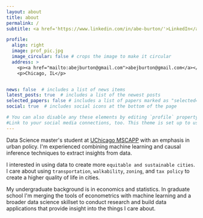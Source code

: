 ```yaml
---
layout: about
title: about
permalink: /
subtitle: <a href='https://www.linkedin.com/in/abe-burton/'>LinkedIn</a> | <a href='https://github.com/abejburton'>GitHub</a>

profile:
  align: right
  image: prof_pic.jpg
  image_circular: false # crops the image to make it circular
  address: >
    <p><a href="mailto:abejburton@gmail.com">abejburton@gmail.com</a></p>
    <p>Chicago, IL</p>


news: false  # includes a list of news items
latest_posts: true  # includes a list of the newest posts
selected_papers: false # includes a list of papers marked as "selected={true}"
social: true  # includes social icons at the bottom of the page

# You can also disable any these elements by editing `profile` property of the YAML header of your `_pages/about.md`. Edit `_bibliography/papers.bib` and Jekyll will render your [publications page](/al-folio/publications/) automatically.
#Link to your social media connections, too. This theme is set up to use [Font Awesome icons](http://fortawesome.github.io/Font-Awesome/) and [Academicons](https://jpswalsh.github.io/academicons/), like the ones below. Add your Facebook, Twitter, LinkedIn, Google Scholar, or just disable all of them.
---
```



Data Science master's student at [UChicago MSCAPP](https://harris.uchicago.edu/academics/degrees/ms-computational-analysis-public-policy-mscapp) with an emphasis in urban policy. I'm experienced combining machine learning and causal inference techniques to extract insights from data.

I interested in using data to create more `equitable and sustainable cities`. I care about using `transportation`, `walkability`, `zoning`, and `tax policy` to create a higher quality of life in cities.

My undergraduate background is in economics and statistics. In graduate school I'm merging the tools of econometrics with machine learning and a broader data science skillset to conduct research and build data applications that provide insight into the things I care about.
